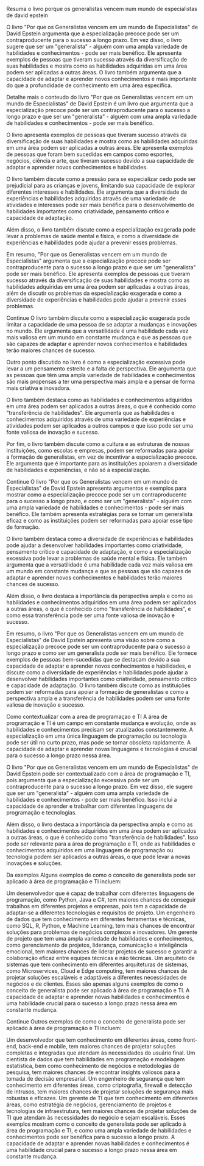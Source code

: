 
Resuma o livro porque os generalistas vencem num mundo de especialistas de david epstein

O livro "Por que os Generalistas vencem em um mundo de Especialistas" de David Epstein argumenta que a especialização precoce pode ser um contraproducente para o sucesso a longo prazo. Em vez disso, o livro sugere que ser um "generalista" - alguém com uma ampla variedade de habilidades e conhecimentos - pode ser mais benéfico. Ele apresenta exemplos de pessoas que tiveram sucesso através da diversificação de suas habilidades e mostra como as habilidades adquiridas em uma área podem ser aplicadas a outras áreas. O livro também argumenta que a capacidade de adaptar e aprender novos conhecimentos é mais importante do que a profundidade de conhecimento em uma área específica.





Detalhe mais o conteudo do livro
"Por que os Generalistas vencem em um mundo de Especialistas" de David Epstein é um livro que argumenta que a especialização precoce pode ser um contraproducente para o sucesso a longo prazo e que ser um "generalista" - alguém com uma ampla variedade de habilidades e conhecimentos - pode ser mais benéfico.

O livro apresenta exemplos de pessoas que tiveram sucesso através da diversificação de suas habilidades e mostra como as habilidades adquiridas em uma área podem ser aplicadas a outras áreas. Ele apresenta exemplos de pessoas que foram bem sucedidas em campos como esportes, negócios, ciência e arte, que tiveram sucesso devido a sua capacidade de adaptar e aprender novos conhecimentos e habilidades.

O livro também discute como a pressão para se especializar cedo pode ser prejudicial para as crianças e jovens, limitando sua capacidade de explorar diferentes interesses e habilidades. Ele argumenta que a diversidade de experiências e habilidades adquiridas através de uma variedade de atividades e interesses pode ser mais benéfica para o desenvolvimento de habilidades importantes como criatividade, pensamento crítico e capacidade de adaptação.

Além disso, o livro também discute como a especialização exagerada pode levar a problemas de saúde mental e física, e como a diversidade de experiências e habilidades pode ajudar a prevenir esses problemas.

Em resumo, "Por que os Generalistas vencem em um mundo de Especialistas" argumenta que a especialização precoce pode ser contraproducente para o sucesso a longo prazo e que ser um "generalista" pode ser mais benéfico. Ele apresenta exemplos de pessoas que tiveram sucesso através da diversificação de suas habilidades e mostra como as habilidades adquiridas em uma área podem ser aplicadas a outras áreas, além de discutir os problemas da especialização exagerada e como a diversidade de experiências e habilidades pode ajudar a prevenir esses problemas.





Continue
O livro também discute como a especialização exagerada pode limitar a capacidade de uma pessoa de se adaptar a mudanças e inovações no mundo. Ele argumenta que a versatilidade é uma habilidade cada vez mais valiosa em um mundo em constante mudança e que as pessoas que são capazes de adaptar e aprender novos conhecimentos e habilidades terão maiores chances de sucesso.

Outro ponto discutido no livro é como a especialização excessiva pode levar a um pensamento estreito e a falta de perspectiva. Ele argumenta que as pessoas que têm uma ampla variedade de habilidades e conhecimentos são mais propensas a ter uma perspectiva mais ampla e a pensar de forma mais criativa e inovadora.

O livro também destaca como as habilidades e conhecimentos adquiridos em uma área podem ser aplicados a outras áreas, o que é conhecido como "transferência de habilidades". Ele argumenta que as habilidades e conhecimentos adquiridos através de uma variedade de experiências e atividades podem ser aplicados a outros campos e que isso pode ser uma fonte valiosa de inovação e sucesso.

Por fim, o livro também discute como a cultura e as estruturas de nossas instituições, como escolas e empresas, podem ser reformadas para apoiar a formação de generalistas, em vez de incentivar a especialização precoce. Ele argumenta que é importante para as instituições apoiarem a diversidade de habilidades e experiências, e não só a especialização.





Continue
O livro "Por que os Generalistas vencem em um mundo de Especialistas" de David Epstein apresenta argumentos e exemplos para mostrar como a especialização precoce pode ser um contraproducente para o sucesso a longo prazo, e como ser um "generalista" - alguém com uma ampla variedade de habilidades e conhecimentos - pode ser mais benéfico. Ele também apresenta estratégias para se tornar um generalista eficaz e como as instituições podem ser reformadas para apoiar esse tipo de formação.

O livro também destaca como a diversidade de experiências e habilidades pode ajudar a desenvolver habilidades importantes como criatividade, pensamento crítico e capacidade de adaptação, e como a especialização excessiva pode levar a problemas de saúde mental e física. Ele também argumenta que a versatilidade é uma habilidade cada vez mais valiosa em um mundo em constante mudança e que as pessoas que são capazes de adaptar e aprender novos conhecimentos e habilidades terão maiores chances de sucesso.

Além disso, o livro destaca a importância da perspectiva ampla e como as habilidades e conhecimentos adquiridos em uma área podem ser aplicados a outras áreas, o que é conhecido como "transferência de habilidades", e como essa transferência pode ser uma fonte valiosa de inovação e sucesso.

Em resumo, o livro "Por que os Generalistas vencem em um mundo de Especialistas" de David Epstein apresenta uma visão sobre como a especialização precoce pode ser um contraproducente para o sucesso a longo prazo e como ser um generalista pode ser mais benéfico. Ele fornece exemplos de pessoas bem-sucedidas que se destacam devido a sua capacidade de adaptar e aprender novos conhecimentos e habilidades, e discute como a diversidade de experiências e habilidades pode ajudar a desenvolver habilidades importantes como criatividade, pensamento crítico e capacidade de adaptação. O livro também discute como as instituições podem ser reformadas para apoiar a formação de generalistas e como a perspectiva ampla e a transferência de habilidades podem ser uma fonte valiosa de inovação e sucesso.





Como contextualizar com a area de programaçao e TI
A área de programação e TI é um campo em constante mudança e evolução, onde as habilidades e conhecimentos precisam ser atualizados constantemente. A especialização em uma única linguagem de programação ou tecnologia pode ser útil no curto prazo, mas pode se tornar obsoleta rapidamente. A capacidade de adaptar e aprender novas linguagens e tecnologias é crucial para o sucesso a longo prazo nessa área.

O livro "Por que os Generalistas vencem em um mundo de Especialistas" de David Epstein pode ser contextualizado com a área de programação e TI, pois argumenta que a especialização excessiva pode ser um contraproducente para o sucesso a longo prazo. Em vez disso, ele sugere que ser um "generalista" - alguém com uma ampla variedade de habilidades e conhecimentos - pode ser mais benéfico. Isso inclui a capacidade de aprender e trabalhar com diferentes linguagens de programação e tecnologias.

Além disso, o livro destaca a importância da perspectiva ampla e como as habilidades e conhecimentos adquiridos em uma área podem ser aplicados a outras áreas, o que é conhecido como "transferência de habilidades". Isso pode ser relevante para a área de programação e TI, onde as habilidades e conhecimentos adquiridos em uma linguagem de programação ou tecnologia podem ser aplicados a outras áreas, o que pode levar a novas inovações e soluções.





Da exemplos
Alguns exemplos de como o conceito de generalista pode ser aplicado à área de programação e TI incluem:

Um desenvolvedor que é capaz de trabalhar com diferentes linguagens de programação, como Python, Java e C#, tem maiores chances de conseguir trabalhos em diferentes projetos e empresas, pois tem a capacidade de adaptar-se a diferentes tecnologias e requisitos de projeto.
Um engenheiro de dados que tem conhecimento em diferentes ferramentas e técnicas, como SQL, R, Python, e Machine Learning, tem mais chances de encontrar soluções para problemas de negócios complexos e inovadores.
Um gerente de projeto que tem uma ampla variedade de habilidades e conhecimentos, como gerenciamento de projetos, liderança, comunicação e inteligência emocional, tem maiores chances de liderar projetos de sucesso e garantir a colaboração eficaz entre equipes técnicas e não técnicas.
Um arquiteto de sistemas que tem conhecimento em diferentes arquiteturas de sistemas, como Microservices, Cloud e Edge computing, tem maiores chances de projetar soluções escaláveis e adaptáveis a diferentes necessidades de negócios e de clientes.
Esses são apenas alguns exemplos de como o conceito de generalista pode ser aplicado à área de programação e TI. A capacidade de adaptar e aprender novas habilidades e conhecimentos é uma habilidade crucial para o sucesso a longo prazo nessa área em constante mudança.





Continue
Outros exemplos de como o conceito de generalista pode ser aplicado à área de programação e TI incluem:

Um desenvolvedor que tem conhecimento em diferentes áreas, como front-end, back-end e mobile, tem maiores chances de projetar soluções completas e integradas que atendam às necessidades do usuário final.
Um cientista de dados que tem habilidades em programação e modelagem estatística, bem como conhecimento de negócios e metodologias de pesquisa, tem maiores chances de encontrar insights valiosos para a tomada de decisão empresarial.
Um engenheiro de segurança que tem conhecimento em diferentes áreas, como criptografia, firewall e detecção de intrusos, tem maiores chances de projetar soluções de segurança mais robustas e eficazes.
Um gerente de TI que tem conhecimento em diferentes áreas, como estratégia de negócios, gerenciamento de projetos e tecnologias de infraestrutura, tem maiores chances de projetar soluções de TI que atendam às necessidades do negócio e sejam escaláveis.
Esses exemplos mostram como o conceito de generalista pode ser aplicado à área de programação e TI, e como uma ampla variedade de habilidades e conhecimentos pode ser benéfica para o sucesso a longo prazo. A capacidade de adaptar e aprender novas habilidades e conhecimentos é uma habilidade crucial para o sucesso a longo prazo nessa área em constante mudança.